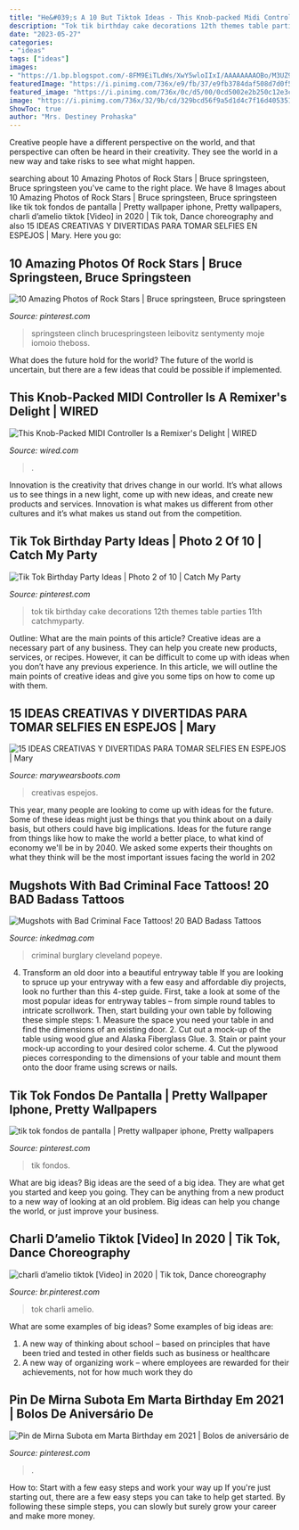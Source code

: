 ```yaml
---
title: "He&#039;s A 10 But Tiktok Ideas - This Knob-packed Midi Controller Is A Remixer&#039;s Delight"
description: "Tok tik birthday cake decorations 12th themes table parties 11th catchmyparty"
date: "2023-05-27"
categories:
- "ideas"
tags: ["ideas"]
images:
- "https://1.bp.blogspot.com/-8FM9EiTLdWs/XwY5wloIIxI/AAAAAAAAOBo/M3UZ9AUg6L040mA3Nc8K5ket7FOEJSNJQCNcBGAsYHQ/s1600/fotos%2Ben%2Bespejos.JPG"
featuredImage: "https://i.pinimg.com/736x/e9/fb/37/e9fb3784daf508d7d0f55a20a2e12e44.jpg"
featured_image: "https://i.pinimg.com/736x/0c/d5/00/0cd5002e2b250c12e3c98eb8e452016f--a-rock-rock-roll.jpg"
image: "https://i.pinimg.com/736x/32/9b/cd/329bcd56f9a5d1d4c7f16d40535141c9.jpg"
ShowToc: true
author: "Mrs. Destiney Prohaska"
---
```



Creative people have a different perspective on the world, and that perspective can often be heard in their creativity. They see the world in a new way and take risks to see what might happen.

	

		
searching about 10 Amazing Photos of Rock Stars | Bruce springsteen, Bruce springsteen you've came to the right place. We have 8 Images about 10 Amazing Photos of Rock Stars | Bruce springsteen, Bruce springsteen like tik tok fondos de pantalla | Pretty wallpaper iphone, Pretty wallpapers, charli d’amelio tiktok [Video] in 2020 | Tik tok, Dance choreography and also 15 IDEAS CREATIVAS Y DIVERTIDAS PARA TOMAR SELFIES EN ESPEJOS | Mary. Here you go:
		
    
## 10 Amazing Photos Of Rock Stars | Bruce Springsteen, Bruce Springsteen

<img loading=lazy src="https://i.pinimg.com/736x/0c/d5/00/0cd5002e2b250c12e3c98eb8e452016f--a-rock-rock-roll.jpg" onerror="this.onerror=null;this.src='https://tse2.mm.bing.net/th?id=OIP.XTWopQOpw3HfAMGYqWlNNwDfEs&amp;pid=15.1';" alt="10 Amazing Photos of Rock Stars | Bruce springsteen, Bruce springsteen">

_Source: pinterest.com_

>springsteen clinch brucespringsteen leibovitz sentymenty moje iomoio theboss. 

	

What does the future hold for the world?
The future of the world is uncertain, but there are a few ideas that could be possible if implemented.

    
## This Knob-Packed MIDI Controller Is A Remixer&#039;s Delight | WIRED

<img loading=lazy src="https://media.wired.com/photos/5932643fa312645844994775/191:100/w_1280,c_limit/midi-square-ft.jpg?mbid=social_retweet" onerror="this.onerror=null;this.src='https://tse1.mm.bing.net/th?id=OIP.kdtvmBcrsnWql7DdC6YT4AHaD4&amp;pid=15.1';" alt="This Knob-Packed MIDI Controller Is a Remixer&#039;s Delight | WIRED">

_Source: wired.com_

>. 

	

Innovation is the creativity that drives change in our world. It’s what allows us to see things in a new light, come up with new ideas, and create new products and services. Innovation is what makes us different from other cultures and it’s what makes us stand out from the competition.

    
## Tik Tok Birthday Party Ideas | Photo 2 Of 10 | Catch My Party

<img loading=lazy src="https://i.pinimg.com/736x/32/9b/cd/329bcd56f9a5d1d4c7f16d40535141c9.jpg" onerror="this.onerror=null;this.src='https://tse1.mm.bing.net/th?id=OIP.hUTeVW6-Mg9G3gF5_ogOGwHaJ3&amp;pid=15.1';" alt="Tik Tok Birthday Party Ideas | Photo 2 of 10 | Catch My Party">

_Source: pinterest.com_

>tok tik birthday cake decorations 12th themes table parties 11th catchmyparty. 

	

Outline: What are the main points of this article?
Creative ideas are a necessary part of any business. They can help you create new products, services, or recipes. However, it can be difficult to come up with ideas when you don’t have any previous experience. In this article, we will outline the main points of creative ideas and give you some tips on how to come up with them.

    
## 15 IDEAS CREATIVAS Y DIVERTIDAS PARA TOMAR SELFIES EN ESPEJOS | Mary

<img loading=lazy src="https://1.bp.blogspot.com/-8FM9EiTLdWs/XwY5wloIIxI/AAAAAAAAOBo/M3UZ9AUg6L040mA3Nc8K5ket7FOEJSNJQCNcBGAsYHQ/s1600/fotos%2Ben%2Bespejos.JPG" onerror="this.onerror=null;this.src='https://tse2.mm.bing.net/th?id=OIP.CzAIqxSnWdf7ratgzbxDZgHaLH&amp;pid=15.1';" alt="15 IDEAS CREATIVAS Y DIVERTIDAS PARA TOMAR SELFIES EN ESPEJOS | Mary">

_Source: marywearsboots.com_

>creativas espejos. 

	

This year, many people are looking to come up with ideas for the future. Some of these ideas might just be things that you think about on a daily basis, but others could have big implications. Ideas for the future range from things like how to make the world a better place, to what kind of economy we'll be in by 2040. We asked some experts their thoughts on what they think will be the most important issues facing the world in 202
    
## Mugshots With Bad Criminal Face Tattoos! 20 BAD Badass Tattoos

<img loading=lazy src="https://www.inkedmag.com/.image/c_limit%2Ccs_srgb%2Cfl_progressive%2Cq_auto:good%2Cw_700/MTU5NTgyOTE2NTk3MjYxOTEy/adamsco.jpg" onerror="this.onerror=null;this.src='https://tse4.mm.bing.net/th?id=OIP.c8BFQF8UnwviwILhfGlslgHaJ4&amp;pid=15.1';" alt="Mugshots with Bad Criminal Face Tattoos! 20 BAD Badass Tattoos">

_Source: inkedmag.com_

>criminal burglary cleveland popeye. 

	

4. Transform an old door into a beautiful entryway table
If you are looking to spruce up your entryway with a few easy and affordable diy projects, look no further than this 4-step guide. First, take a look at some of the most popular ideas for entryway tables – from simple round tables to intricate scrollwork. Then, start building your own table by following these simple steps: 1. Measure the space you need your table in and find the dimensions of an existing door. 2. Cut out a mock-up of the table using wood glue and Alaska Fiberglass Glue. 3. Stain or paint your mock-up according to your desired color scheme. 4. Cut the plywood pieces corresponding to the dimensions of your table and mount them onto the door frame using screws or nails.

    
## Tik Tok Fondos De Pantalla | Pretty Wallpaper Iphone, Pretty Wallpapers

<img loading=lazy src="https://i.pinimg.com/736x/a1/14/f8/a114f8b5a7f76894b5fc694c27d5467f.jpg" onerror="this.onerror=null;this.src='https://tse1.mm.bing.net/th?id=OIP.iff0PY__uaTGMxssfNxNpAHaPp&amp;pid=15.1';" alt="tik tok fondos de pantalla | Pretty wallpaper iphone, Pretty wallpapers">

_Source: pinterest.com_

>tik fondos. 

	

What are big ideas?
Big ideas are the seed of a big idea. They are what get you started and keep you going. They can be anything from a new product to a new way of looking at an old problem. Big ideas can help you change the world, or just improve your business.

    
## Charli D’amelio Tiktok [Video] In 2020 | Tik Tok, Dance Choreography

<img loading=lazy src="https://i.pinimg.com/736x/33/50/5f/33505fc3c76b66b39d74f948e9ed6595.jpg" onerror="this.onerror=null;this.src='https://tse3.mm.bing.net/th?id=OIP.WkfBqI2AYx49q-Jok3-QFAHaNL&amp;pid=15.1';" alt="charli d’amelio tiktok [Video] in 2020 | Tik tok, Dance choreography">

_Source: br.pinterest.com_

>tok charli amelio. 

	

What are some examples of big ideas?
Some examples of big ideas are: 
1. A new way of thinking about school – based on principles that have been tried and tested in other fields such as business or healthcare
2. A new way of organizing work – where employees are rewarded for their achievements, not for how much work they do

    
## Pin De Mirna Subota Em Marta Birthday Em 2021 | Bolos De Aniversário De

<img loading=lazy src="https://i.pinimg.com/736x/e9/fb/37/e9fb3784daf508d7d0f55a20a2e12e44.jpg" onerror="this.onerror=null;this.src='https://tse4.mm.bing.net/th?id=OIP.XUQ2CfXYyxbOigHhAuea1wHaJ3&amp;pid=15.1';" alt="Pin de Mirna Subota em Marta Birthday em 2021 | Bolos de aniversário de">

_Source: pinterest.com_

>. 

	

How to: Start with a few easy steps and work your way up
If you're just starting out, there are a few easy steps you can take to help get started. By following these simple steps, you can slowly but surely grow your career and make more money.

